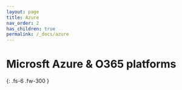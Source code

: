 ```yaml
---
layout: page
title: Azure
nav_order: 2
has_children: true
permalink: /_docs/azure
---
```


# Microsft Azure & O365 platforms 


{: .fs-6 .fw-300 }

